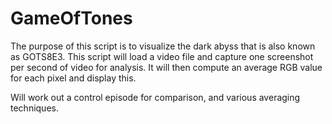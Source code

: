 # GameOfTones
The purpose of this script is to visualize the dark abyss that is also known as GOTS8E3. This script will load a video file and capture one screenshot per second of video for analysis. It will then compute an average RGB value for each pixel and display this.

Will work out a control episode for comparison, and various averaging techniques.
